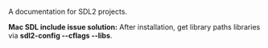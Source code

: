 A documentation for SDL2 projects.

**Mac SDL include issue solution:** After installation, get library paths libraries via **sdl2-config --cflags --libs**.
